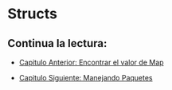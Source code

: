 # Structs

## Continua la lectura:

- [Capitulo Anterior: Encontrar el valor de Map](./../35_Encontrar-Valor-Map)

- [Capitulo Siguiente: Manejando Paquetes](./../37_mypackage)
